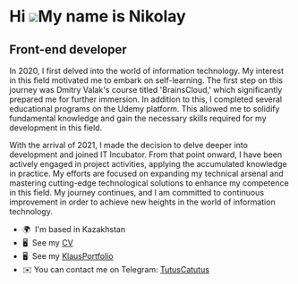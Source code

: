 Hi ![](https://user-images.githubusercontent.com/18350557/176309783-0785949b-9127-417c-8b55-ab5a4333674e.gif)My name is Nikolay
===============================================================================================================================

Front-end developer
-------------------

In 2020, I first delved into the world of information technology. My interest in this field motivated me to embark on self-learning. The first step on this journey was Dmitry Valak's course titled 'BrainsCloud,' which significantly prepared me for further immersion. In addition to this, I completed several educational programs on the Udemy platform. This allowed me to solidify fundamental knowledge and gain the necessary skills required for my development in this field.

With the arrival of 2021, I made the decision to delve deeper into development and joined IT Incubator. From that point onward, I have been actively engaged in project activities, applying the accumulated knowledge in practice. My efforts are focused on expanding my technical arsenal and mastering cutting-edge technological solutions to enhance my competence in this field. My journey continues, and I am committed to continuous improvement in order to achieve new heights in the world of information technology.

* 🌍  I'm based in Kazakhstan
* 🖥️  See my [CV](https://drive.google.com/file/d/1wTi2wSnM1v5TA1XFZCvAo8-mcxmyuSj5/view?usp=sharing](https://drive.google.com/file/d/1W3yIS43yx7_fzHNRwQFZ30XCIvVVTvPO/view?usp=sharing))
* 🖥️  See my [KlausPortfolio](https://armazok.github.io/KlausWebsite/#home)
* ✉️ You can contact me on Telegram: [TutusCatutus](https://t.me/TutusCatutus)







